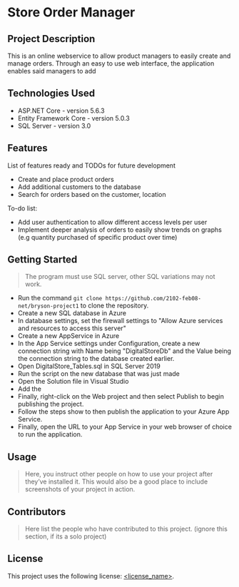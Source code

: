 # Store Order Manager

## Project Description

This is an online webservice to allow product managers to easily create and manage orders. Through an easy to use web interface, the application enables said managers to add

## Technologies Used

* ASP.NET Core - version 5.6.3
* Entity Framework Core - version 5.0.3
* SQL Server - version 3.0

## Features

List of features ready and TODOs for future development
* Create and place product orders
* Add additional customers to the database
* Search for orders based on the customer, location 

To-do list:
* Add user authentication to allow different access levels per user
* Implement deeper analysis of orders to easily show trends on graphs (e.g quantity purchased of specific product over time)

## Getting Started

> The program must use SQL server, other SQL variations may not work.

- Run the command `git clone https://github.com/2102-feb08-net/bryson-project1` to clone the repository.
- Create a new SQL database in Azure
- In database settings, set the firewall settings to "Allow Azure services and resources to access this server"
- Create a new AppService in Azure
- In the App Service settings under Configuration, create a new connection string with Name being "DigitalStoreDb" and the Value being the connection string to the database created earlier.
- Open DigitalStore_Tables.sql in SQL Server 2019
- Run the script on the new database that was just made
- Open the Solution file in Visual Studio
- Add the
- Finally, right-click on the Web project and then select Publish to begin publishing the project.
- Follow the steps show to then publish the application to your Azure App Service.
- Finally, open the URL to your App Service in your web browser of choice to run the application.

## Usage

> Here, you instruct other people on how to use your project after they’ve installed it. This would also be a good place to include screenshots of your project in action.

## Contributors

> Here list the people who have contributed to this project. (ignore this section, if its a solo project)

## License

This project uses the following license: [<license_name>](<link>).

